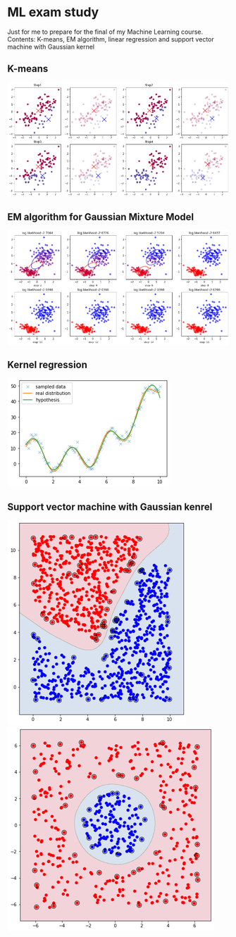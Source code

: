 # ML exam study
Just for me to prepare for the final of my Machine Learning course.
<br>Contents: K-means, EM algorithm, linear regression and support vector machine with Gaussian kernel 

## K-means 
![alt text](kmeans_result.png)

## EM algorithm for Gaussian Mixture Model
![alt text](EM_result.png)

## Kernel regression 
![alt text](kernel_regression_result.png)

## Support vector machine with Gaussian kenrel
![alt text](SVM_result.png)
![alt text](SVM_result2.png)

